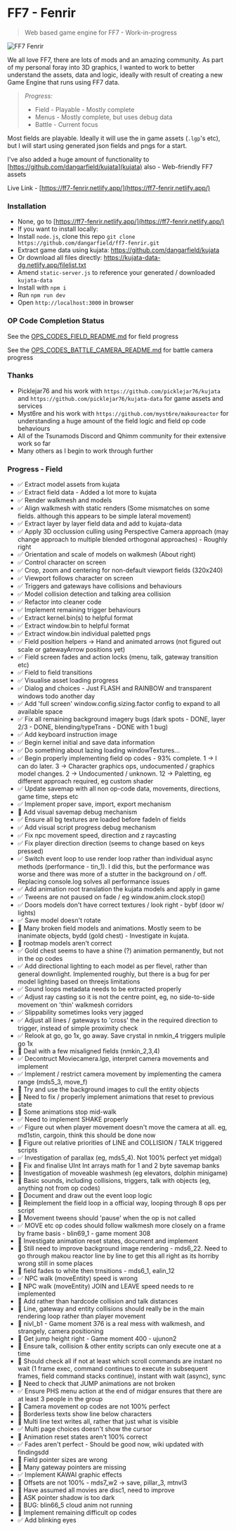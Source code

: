 # FF7 - Fenrir

> Web based game engine for FF7 - Work-in-progress

![FF7 Fenrir](https://i.ibb.co/bdNzhtR/good.png)

We all love FF7, there are lots of mods and an amazing community. As part of my personal foray into 3D graphics, I wanted to work to better understand the assets, data and logic, ideally with result of creating a new Game Engine that runs using FF7 data.

> _Progress:_ 
> - Field - Playable - Mostly complete
> - Menus - Mostly complete, but uses debug data
> - Battle - Current focus

Most fields are playable. Ideally it will use the in game assets (`.lgp`'s etc), but I will start using generated json fields and pngs for a start.

I've also added a huge amount of functionality to [https://github.com/dangarfield/kujata](kujata) also - Web-friendly FF7 assets

Live Link - [https://ff7-fenrir.netlify.app/](https://ff7-fenrir.netlify.app/)

### Installation

- None, go to [https://ff7-fenrir.netlify.app/](https://ff7-fenrir.netlify.app/)
- If you want to install locally:
- Install `node.js`, clone this repo `git clone https://github.com/dangarfield/ff7-fenrir.git`
- Extract game data using kujata: https://github.com/dangarfield/kujata
- Or download all files directly: https://kujata-data-dg.netlify.app/filelist.txt
- Amend `static-server.js` to reference your generated / downloaded `kujata-data`
- Install with `npm i`
- Run `npm run dev`
- Open `http://localhost:3000` in browser


### OP Code Completion Status

See the [OPS_CODES_FIELD_README.md](https://github.com/dangarfield/ff7-fenrir/blob/master/OPS_CODES_FIELD_README.md) for field progress

See the [OPS_CODES_BATTLE_CAMERA_README.md](https://github.com/dangarfield/ff7-fenrir/blob/master/OPS_CODES_BATTLE_CAMERA_README.md) for battle camera progress


### Thanks

- Picklejar76 and his work with `https://github.com/picklejar76/kujata` and `https://github.com/picklejar76/kujata-data` for game assets and services
- Myst6re and his work with `https://github.com/myst6re/makoureactor` for understanding a huge amount of the field logic and field op code behaviours
- All of the Tsunamods Discord and Qhimm community for their extensive work so far
- Many others as I begin to work through further

### Progress - Field

- :white_check_mark: Extract model assets from kujata
- :white_check_mark: Extract field data - Added a lot more to kujata
- :white_check_mark: Render walkmesh and models
- :white_check_mark: Align walkmesh with static renders (Some mismatches on some fields. although this appears to be simple lateral movement)
- :white_check_mark: Extract layer by layer field data and add to kujata-data
- :white_check_mark: Apply 3D occlussion culling using Perspective Camera approach (may change approach to multiple blended orthogonal approaches) - Roughly right
- :white_check_mark: Orientation and scale of models on walkmesh (About right)
- :white_check_mark: Control character on screen
- :white_check_mark: Crop, zoom and centering for non-default viewport fields (320x240)
- :white_check_mark: Viewport follows character on screen
- :white_check_mark: Triggers and gateways have collisions and behaviours
- :white_check_mark: Model collision detection and talking area collision
- :white_check_mark: Refactor into cleaner code
- :white_check_mark: Implement remaining trigger behaviours
- :white_check_mark: Extract kernel.bin(s) to helpful format
- :white_check_mark: Extract window.bin to helpful format
- :white_check_mark: Extract window.bin individual paletted pngs
- :white_check_mark: Field position helpers -> Hand and animated arrows (not figured out scale or gatewayArrow positions yet)
- :white_check_mark: Field screen fades and action locks (menu, talk, gateway transition etc)
- :white_check_mark: Field to field transitions
- :white_check_mark: Visualise asset loading progress
- :white_check_mark: Dialog and choices - Just FLASH and RAINBOW and transparent windows todo another day
- :white_check_mark: Add 'full screen' window.config.sizing.factor config to expand to all available space
- :white_check_mark: Fix all remaining background imagery bugs (dark spots - DONE, layer 2/3 - DONE, blending/typeTrans - DONE with 1 bug)
- :white_check_mark: Add keyboard instruction image
- :white_check_mark: Begin kernel initial and save data information
- :white_check_mark: Do something about lazing loading windowTextures...
- :white_check_mark: Begin properly implementing field op codes - 93% complete. 1 -> I can do later. 3 -> Character graphics ops, undocumented / graphics model changes. 2 -> Undocumented / unknown. 12 -> Paletting, eg different approach required, eg custom shader
- :white_check_mark: Update savemap with all non op-code data, movements, directions, game time, steps etc
- :white_check_mark: Implement proper save, import, export mechanism
- :black_square_button: Add visual savemap debug mechanism
- :white_check_mark: Ensure all bg textures are loaded before fadeIn of fields
- :white_check_mark: Add visual script progress debug mechanism
- :white_check_mark: Fix npc movement speed, direction and z raycasting
- :white_check_mark: Fix player direction direction (seems to change based on keys pressed)
- :white_check_mark: Switch event loop to use render loop rather than individual async methods (performance - tin_1). I did this, but the performance was worse and there was more of a stutter in the background on / off. Replacing console.log solves all performance issues
- :white_check_mark: Add animation root translation the kujata models and apply in game
- :white_check_mark: Tweens are not paused on fade / eg window.anim.clock.stop()
- :white_check_mark: Doors models don't have correct textures / look right - bybf (door w/ lights)
- :white_check_mark: Save model doesn't rotate
- :black_square_button: Many broken field models and animations. Mostly seem to be inanimate objects, bydd (gold chest) - Investigate in kujata.
- :black_square_button: rootmap models aren't correct
- :white_check_mark: Gold chest seems to have a shine (?) animation permanently, but not in the op codes
- :white_check_mark: Add directional lighting to each model as per flevel, rather than general downlight. Implemented roughly, but there is a bug for per model lighting based on threejs limitations
- :white_check_mark: Sound loops metadata needs to be extracted properly
- :white_check_mark: Adjust ray casting so it is not the centre point, eg, no side-to-side movement on 'thin' walkmesh corridors
- :white_check_mark: Slippability sometimes looks very jagged
- :white_check_mark: Adjust all lines / gateways to 'cross' the in the required direction to trigger, instead of simple proximity check
- :white_check_mark: Relook at go, go 1x, go away. Save crystal in nmkin_4 triggers muliple go 1x
- :black_square_button: Deal with a few misaligned fields (nmkin_2,3,4)
- :white_check_mark: Decontruct Moviecamera.lgp, interpret camera movements and implement
- :white_check_mark: Implement / restrict camera movement by implementing the camera range (mds5_3, move_f)
- :black_square_button: Try and use the background images to cull the entity objects
- :black_square_button: Need to fix / properly implement animations that reset to previous state
- :black_square_button: Some animations stop mid-walk
- :white_check_mark: Need to implement SHAKE properly
- :white_check_mark: Figure out when player movement doesn't move the camera at all. eg, md1stin, cargoin, think this should be done now
- :black_square_button: Figure out relative priorities of LINE and COLLISION / TALK triggered scripts
- :white_check_mark: Investigation of parallax (eg, mds5_4). Not 100% perfect yet midgal)
- :black_square_button: Fix and finalise UInt Int arrays math for 1 and 2 byte savemap banks
- :black_square_button: Investigation of moveable washmesh (eg elevators, dolphin minigame)
- :black_square_button: Basic sounds, including collisions, triggers, talk with objects (eg, anything not from op codes)
- :black_square_button: Document and draw out the event loop logic
- :black_square_button: Reimplement the field loop in a official way, looping through 8 ops per script
- :black_square_button: Movement tweens should 'pause' when the op is not called
- :white_check_mark: MOVE etc op codes should follow walkmesh more closely on a frame by frame basis - blin69_1 - game moment 308
- :black_square_button: Investigate animation reset states, document and implement
- :black_square_button: Still need to improve background image rendering - mds6_22. Need to go through makou reactor line by line to get this all right as its horriby wrong still in some places
- :black_square_button: field fades to white then trnsitions - mds6_1, ealin_12
- :white_check_mark: NPC walk (moveEntity) speed is wrong
- :black_square_button: NPC walk (moveEntity) JOIN and LEAVE speed needs to re implemented
- :black_square_button: Add rather than hardcode collision and talk distances
- :black_square_button: Line, gateway and entity collisions should really be in the main rendering loop rather than player movement
- :black_square_button: nivl_b1 - Game moment 376 is a real mess with walkmesh, and strangely, camera positioning
- :black_square_button: Get jump height right - Game moment 400 - ujunon2
- :black_square_button: Ensure talk, collision & other entity scripts can only execute one at a time
- :black_square_button: Should check all if not at least which scroll commands are instant no wait (1 frame exec, command continues to execute in subsequent frames, field command stacks continue), instant with wait (async), sync
- :black_square_button: Need to check that JUMP animations are not broken
- :white_check_mark: Ensure PHS menu action at the end of midgar ensures that there are at least 3 people in the group
- :black_square_button: Camera movement op codes are not 100% perfect
- :black_square_button: Borderless texts show line below characters
- :black_square_button: Multi line text writes all, rather that just what is visible
- :white_check_mark: Multi page choices doesn't show the cursor
- :black_square_button: Animation reset states aren't 100% correct
- :white_check_mark: Fades aren't perfect - Should be good now, wiki updated with findingsdd
- :black_square_button: Field pointer sizes are wrong
- :black_square_button: Many gateway pointers are missing
- :white_check_mark: Implement KAWAI graphic effects
- :black_square_button: Offsets are not 100% - mds7_w2 -> save, pillar_3, mtnvl3
- :black_square_button: Have assumed all movies are disc1, need to improve
- :black_square_button: ASK pointer shadow is too dark
- :black_square_button: BUG: blin66_5 cloud anim not running
- :black_square_button: Implement remaining difficult op codes
- :white_check_mark: Add blinking eyes
